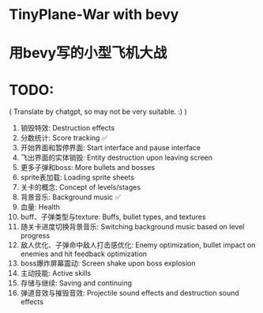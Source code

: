 # TinyPlane-War with bevy
# 用bevy写的小型飞机大战

# TODO:
( Translate by chatgpt, so may not be very suitable. :) )
1. 销毁特效: Destruction effects
2. 分数统计: Score tracking ✅
3. 开始界面和暂停界面: Start interface and pause interface
4. 飞出界面的实体销毁: Entity destruction upon leaving screen
5. 更多子弹和boss: More bullets and bosses
6. sprite表加载: Loading sprite sheets
7. 关卡的概念: Concept of levels/stages
8. 背景音乐: Background music ✅
9. 血量: Health
10. buff、子弹类型与texture: Buffs, bullet types, and textures
11. 随关卡进度切换背景音乐: Switching background music based on level progress
12. 敌人优化、子弹命中敌人打击感优化: Enemy optimization, bullet impact on enemies and hit feedback optimization
13. boss爆炸屏幕震动: Screen shake upon boss explosion
14. 主动技能: Active skills
15. 存储与继续: Saving and continuing
16. 弹道音效与摧毁音效: Projectile sound effects and destruction sound effects
